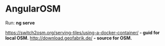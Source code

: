 # AngularOSM

Run: **ng serve**

https://switch2osm.org/serving-tiles/using-a-docker-container/ **- guid for local OSM.**
http://download.geofabrik.de/ **- source for OSM.**